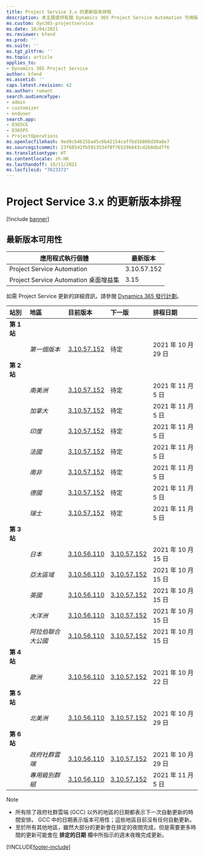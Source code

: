 ```yaml
---
title: Project Service 3.x 的更新版本排程
description: 本主題提供有關 Dynamics 365 Project Service Automation 可用版本與即將發行版本的資訊。
ms.custom: dyn365-projectservice
ms.date: 10/04/2021
ms.reviewer: kfend
ms.prod: ''
ms.suite: ''
ms.tgt_pltfrm: ''
ms.topic: article
applies_to:
- Dynamics 365 Project Service
author: kfend
ms.assetid: ''
caps.latest.revision: 42
ms.author: rumant
search.audienceType:
- admin
- customizer
- enduser
search.app:
- D365CE
- D365PS
- ProjectOperations
ms.openlocfilehash: 9ed9cb4615ba45c6b42154caffbd16806d30a8e7
ms.sourcegitcommit: 23f68542fb5913534f0f76529b843cd268dbd7f6
ms.translationtype: HT
ms.contentlocale: zh-HK
ms.lasthandoff: 10/11/2021
ms.locfileid: "7623373"
---
```

# <a name="update-release-schedule-for-project-service-3x"></a>Project Service 3.x 的更新版本排程

[!include [banner](../includes/psa-now-project-operations.md)]

## <a name="latest-version-availability"></a>最新版本可用性

| 應用程式執行個體  |  最新版本 |
|-------|----|
| Project Service Automation    | 3.10.57.152 |
| Project Service Automation 桌面增益集                | 3.15          |

如需 Project Service 更新的詳細資訊，請參閱 [Dynamics 365 發行計劃](/dynamics365/release-plans/)。 

| 站別  | 地區 | 目前版本 | 下一版 |  排程日期
| :---   | :---   | :---   | :---   |:---   |         
|<strong>第 1 站</strong> | |  |  | |
| | <i>第一個版本</i> | [3.10.57.152](whats-new-ur-36.md) | 待定 | 2021 年 10 月 29 日
|<strong>第 2 站</strong> | |  |  | |
| | <i>南美洲</i> | [3.10.57.152](whats-new-ur-36.md) | 待定 | 2021 年 11 月 5 日
| | <i>加拿大</i> | [3.10.57.152](whats-new-ur-36.md) | 待定 | 2021 年 11 月 5 日
| | <i>印度</i> | [3.10.57.152](whats-new-ur-36.md) | 待定 | 2021 年 11 月 5 日
| | <i>法國</i> | [3.10.57.152](whats-new-ur-36.md) | 待定 | 2021 年 11 月 5 日
| | <i>南非</i> | [3.10.57.152](whats-new-ur-36.md) | 待定 | 2021 年 11 月 5 日
| | <i>德國</i> | [3.10.57.152](whats-new-ur-36.md) | 待定 | 2021 年 11 月 5 日
| | <i>瑞士</i> | [3.10.57.152](whats-new-ur-36.md) | 待定 | 2021 年 11 月 5 日
|<strong>第 3 站</strong> | |  |  | |
| | <i>日本</i> | [3.10.56.110](whats-new-ur-35.md) | [3.10.57.152](whats-new-ur-36.md) | 2021 年 10 月 15 日
| | <i>亞太區域</i> | [3.10.56.110](whats-new-ur-35.md) | [3.10.57.152](whats-new-ur-36.md) | 2021 年 10 月 15 日
| | <i>英國</i> | [3.10.56.110](whats-new-ur-35.md) | [3.10.57.152](whats-new-ur-36.md) | 2021 年 10 月 15 日
| | <i>大洋洲</i> | [3.10.56.110](whats-new-ur-35.md) | [3.10.57.152](whats-new-ur-36.md) | 2021 年 10 月 15 日
| | <i>阿拉伯聯合大公國</i> | [3.10.56.110](whats-new-ur-35.md) | [3.10.57.152](whats-new-ur-36.md) | 2021 年 10 月 15 日
|<strong>第 4 站</strong> | |  |  | |
| | <i>歐洲</i> | [3.10.56.110](whats-new-ur-35.md) | [3.10.57.152](whats-new-ur-36.md) | 2021 年 10 月 22 日
|<strong>第 5 站</strong> | |  |  | |
| | <i>北美洲</i> | [3.10.56.110](whats-new-ur-35.md) | [3.10.57.152](whats-new-ur-36.md) | 2021 年 10 月 29 日
|<strong>第 6 站</strong> | |  |  | |
| | <i>政府社群雲端</i> | [3.10.56.110](whats-new-ur-35.md) | [3.10.57.152](whats-new-ur-36.md) | 2021 年 10 月 29 日
| | <i>專用級別群組</i> | [3.10.56.110](whats-new-ur-35.md) | [3.10.57.152](whats-new-ur-36.md) | 2021 年 11 月 5 日


>[!Note]
> - 所有除了政府社群雲端 (GCC) 以外的地區的日期都表示下一次自動更新的時間安排。 GCC 中的日期表示版本可用性；這些地區目前沒有任何自動更新。
> - 至於所有其他地區，雖然大部分的更新會在排定的夜間完成，但是需要更多時間的更新可能會在 **排定的日期** 欄中所指示的週末夜晚完成更新。


[!INCLUDE[footer-include](../includes/footer-banner.md)]
